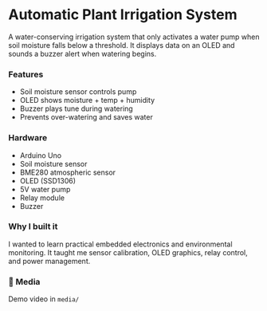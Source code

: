 # Automatic Plant Irrigation System

A water-conserving irrigation system that only activates a water pump when soil moisture falls below a threshold. It displays data on an OLED and sounds a buzzer alert when watering begins.

### Features
- Soil moisture sensor controls pump
- OLED shows moisture + temp + humidity
- Buzzer plays tune during watering
- Prevents over-watering and saves water

### Hardware
- Arduino Uno
- Soil moisture sensor
- BME280 atmospheric sensor
- OLED (SSD1306)
- 5V water pump
- Relay module
- Buzzer

### Why I built it
I wanted to learn practical embedded electronics and environmental monitoring. It taught me sensor calibration, OLED graphics, relay control, and power management.

### 📎 Media
Demo video in `media/`
